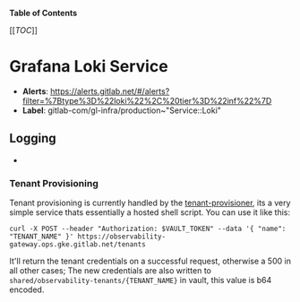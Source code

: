 <!-- MARKER: do not edit this section directly. Edit services/service-catalog.yml then run scripts/generate-docs -->

**Table of Contents**

[[_TOC_]]

# Grafana Loki Service

* **Alerts**: <https://alerts.gitlab.net/#/alerts?filter=%7Btype%3D%22loki%22%2C%20tier%3D%22inf%22%7D>
* **Label**: gitlab-com/gl-infra/production~"Service::Loki"

## Logging

* []()

<!-- END_MARKER -->

### Tenant Provisioning

Tenant provisioning is currently handled by the [tenant-provisioner](https://gitlab.com/gitlab-com/gl-infra/sre-observability/tenant-provisioner), its a very simple service thats essentially a hosted shell script. You can use it like this:

```
curl -X POST --header "Authorization: $VAULT_TOKEN" --data '{ "name": "TENANT_NAME" }' https://observability-gateway.ops.gke.gitlab.net/tenants
```

It'll return the tenant credentials on a successful request, otherwise a 500 in all other cases; The new credentials are also written to
`shared/observability-tenants/{TENANT_NAME}` in vault, this value is b64 encoded.
